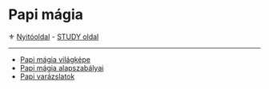 # Papi mágia

⚜️ [Nyitóoldal](start.md)  -  [STUDY oldal](https://github.com/kaktusztea/km100/wiki/STUDY.magiatradicio.papimagia) 

---

- [Papi mágia világképe](101_papi.magia.vilagkep.md)
- [Papi mágia alapszabályai](102_papi.magia.alapszabalyok.md)
- [Papi varázslatok](103_papi.varazslatok.md)

